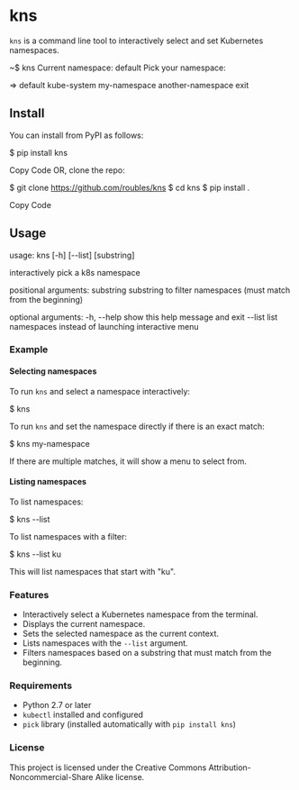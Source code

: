 # kns

`kns` is a command line tool to interactively select and set Kubernetes namespaces.

~$ kns
Current namespace: default
Pick your namespace:

=> default
kube-system
my-namespace
another-namespace
exit

## Install
You can install from PyPI as follows:

$ pip install kns

Copy Code
OR, clone the repo:

$ git clone https://github.com/roubles/kns
$ cd kns
$ pip install .


Copy Code

## Usage

usage: kns [-h] [--list] [substring]


interactively pick a k8s namespace


positional arguments:
substring substring to filter namespaces (must match from the beginning)


optional arguments:
-h, --help show this help message and exit
--list list namespaces instead of launching interactive menu


### Example

#### Selecting namespaces

To run `kns` and select a namespace interactively:

$ kns

To run `kns` and set the namespace directly if there is an exact match:

$ kns my-namespace

If there are multiple matches, it will show a menu to select from.

#### Listing namespaces

To list namespaces:

$ kns --list

To list namespaces with a filter:

$ kns --list ku

This will list namespaces that start with "ku".

### Features
- Interactively select a Kubernetes namespace from the terminal.
- Displays the current namespace.
- Sets the selected namespace as the current context.
- Lists namespaces with the `--list` argument.
- Filters namespaces based on a substring that must match from the beginning.

### Requirements
- Python 2.7 or later
- `kubectl` installed and configured
- `pick` library (installed automatically with `pip install kns`)

### License
This project is licensed under the Creative Commons Attribution-Noncommercial-Share Alike license.